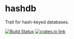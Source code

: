 # hashdb

Trait for hash-keyed databases.

[![Build Status](https://travis-ci.org/paritytech/hashdb.svg?branch=master)](https://travis-ci.org/paritytech/hashdb)
[![crates.io link](https://img.shields.io/crates/v/hashdb.svg)](https://crates.io/crates/hashdb)